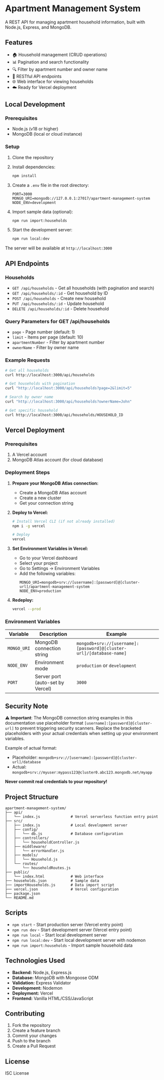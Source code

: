 # Apartment Management System

A REST API for managing apartment household information, built with Node.js, Express, and MongoDB.

## Features

- 🏠 Household management (CRUD operations)
- 📊 Pagination and search functionality
- 🔍 Filter by apartment number and owner name
- 📱 RESTful API endpoints
- 🌐 Web interface for viewing households
- ☁️ Ready for Vercel deployment

## Local Development

### Prerequisites

- Node.js (v18 or higher)
- MongoDB (local or cloud instance)

### Setup

1. Clone the repository
2. Install dependencies:

   ```bash
   npm install
   ```

3. Create a `.env` file in the root directory:

   ```env
   PORT=3000
   MONGO_URI=mongodb://127.0.0.1:27017/apartment-management-system
   NODE_ENV=development
   ```

4. Import sample data (optional):

   ```bash
   npm run import:households
   ```

5. Start the development server:
   ```bash
   npm run local:dev
   ```

The server will be available at `http://localhost:3000`

## API Endpoints

### Households

- `GET /api/households` - Get all households (with pagination and search)
- `GET /api/households/:id` - Get household by ID
- `POST /api/households` - Create new household
- `PUT /api/households/:id` - Update household
- `DELETE /api/households/:id` - Delete household

### Query Parameters for GET /api/households

- `page` - Page number (default: 1)
- `limit` - Items per page (default: 10)
- `apartmentNumber` - Filter by apartment number
- `ownerName` - Filter by owner name

### Example Requests

```bash
# Get all households
curl http://localhost:3000/api/households

# Get households with pagination
curl "http://localhost:3000/api/households?page=2&limit=5"

# Search by owner name
curl "http://localhost:3000/api/households?ownerName=John"

# Get specific household
curl http://localhost:3000/api/households/HOUSEHOLD_ID
```

## Vercel Deployment

### Prerequisites

1. A Vercel account
2. MongoDB Atlas account (for cloud database)

### Deployment Steps

1. **Prepare your MongoDB Atlas connection:**

   - Create a MongoDB Atlas account
   - Create a new cluster
   - Get your connection string

2. **Deploy to Vercel:**

   ```bash
   # Install Vercel CLI (if not already installed)
   npm i -g vercel

   # Deploy
   vercel
   ```

3. **Set Environment Variables in Vercel:**

   - Go to your Vercel dashboard
   - Select your project
   - Go to Settings → Environment Variables
   - Add the following variables:
     ```
     MONGO_URI=mongodb+srv://[username]:[password]@[cluster-url]/apartment-management-system
     NODE_ENV=production
     ```

4. **Redeploy:**
   ```bash
   vercel --prod
   ```

### Environment Variables

| Variable    | Description                      | Example                                                             |
| ----------- | -------------------------------- | ------------------------------------------------------------------- |
| `MONGO_URI` | MongoDB connection string        | `mongodb+srv://[username]:[password]@[cluster-url]/[database-name]` |
| `NODE_ENV`  | Environment mode                 | `production` or `development`                                       |
| `PORT`      | Server port (auto-set by Vercel) | `3000`                                                              |

## Security Note

⚠️ **Important**: The MongoDB connection string examples in this documentation use placeholder format `[username]:[password]@[cluster-url]` to prevent triggering security scanners. Replace the bracketed placeholders with your actual credentials when setting up your environment variables.

Example of actual format:

- Placeholder: `mongodb+srv://[username]:[password]@[cluster-url]/database`
- Actual: `mongodb+srv://myuser:mypass123@cluster0.abc123.mongodb.net/myapp`

**Never commit real credentials to your repository!**

## Project Structure

```
apartment-management-system/
├── api/
│   └── index.js              # Vercel serverless function entry point
├── src/
│   ├── index.js              # Local development server
│   ├── config/
│   │   └── db.js             # Database configuration
│   ├── controllers/
│   │   └── householdController.js
│   ├── middleware/
│   │   └── errorHandler.js
│   ├── models/
│   │   └── Household.js
│   └── routes/
│       └── householdRoutes.js
├── public/
│   └── index.html            # Web interface
├── households.json           # Sample data
├── importHouseholds.js       # Data import script
├── vercel.json               # Vercel configuration
├── package.json
└── README.md
```

## Scripts

- `npm start` - Start production server (Vercel entry point)
- `npm run dev` - Start development server (Vercel entry point)
- `npm run local` - Start local development server
- `npm run local:dev` - Start local development server with nodemon
- `npm run import:households` - Import sample household data

## Technologies Used

- **Backend:** Node.js, Express.js
- **Database:** MongoDB with Mongoose ODM
- **Validation:** Express Validator
- **Development:** Nodemon
- **Deployment:** Vercel
- **Frontend:** Vanilla HTML/CSS/JavaScript

## Contributing

1. Fork the repository
2. Create a feature branch
3. Commit your changes
4. Push to the branch
5. Create a Pull Request

## License

ISC License

